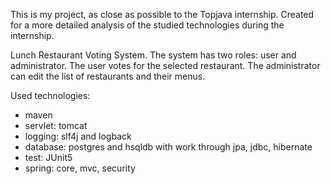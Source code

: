 This is my project, as close as possible to the Topjava internship. Created for a more detailed analysis of the studied technologies during the internship.

Lunch Restaurant Voting System.
The system has two roles: user and administrator. The user votes for the selected restaurant. The administrator can edit the list of restaurants and their menus.

Used technologies:
- maven
- servlet: tomcat
- logging: slf4j and logback
- database: postgres and hsqldb with work through jpa, jdbc, hibernate
- test: JUnit5
- spring: core, mvc, security
